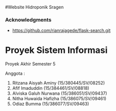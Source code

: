 #Website Hidroponik Sragen

### Acknowledgments
* https://github.com/rianrajagede/flask-search.git

# Proyek Sistem Informasi
Proyek Akhir Semester 5

Anggota :
1. Ritzana Aisyah Aminy (15/380445/SV/08252)
2. Afif Imaduddin (15/384461/SV/08818)
3. Alviska Galuh Nurwana (15/386051/SV/09437)
4. Nitha Huwaida Hafizha  (15/386075/SV/09461)
5. Odiaz Bumma (15/386077/SV/09463)